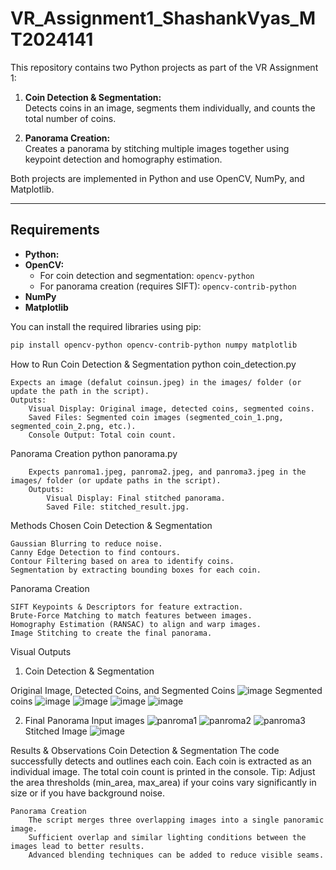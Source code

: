 # VR_Assignment1_ShashankVyas_MT2024141

This repository contains two Python projects as part of the VR Assignment 1:

1. **Coin Detection & Segmentation:**  
   Detects coins in an image, segments them individually, and counts the total number of coins.

2. **Panorama Creation:**  
   Creates a panorama by stitching multiple images together using keypoint detection and homography estimation.

Both projects are implemented in Python and use OpenCV, NumPy, and Matplotlib.

---

## Requirements

- **Python:**
- **OpenCV:**  
  - For coin detection and segmentation: `opencv-python`
  - For panorama creation (requires SIFT): `opencv-contrib-python`
- **NumPy**
- **Matplotlib**

You can install the required libraries using pip:

```bash
pip install opencv-python opencv-contrib-python numpy matplotlib
```
How to Run
    Coin Detection & Segmentation
python coin_detection.py

    Expects an image (defalut coinsun.jpeg) in the images/ folder (or update the path in the script).
    Outputs:
        Visual Display: Original image, detected coins, segmented coins.
        Saved Files: Segmented coin images (segmented_coin_1.png, segmented_coin_2.png, etc.).
        Console Output: Total coin count.

Panorama Creation
    python panorama.py

        Expects panroma1.jpeg, panroma2.jpeg, and panroma3.jpeg in the images/ folder (or update paths in the script).
        Outputs:
            Visual Display: Final stitched panorama.
            Saved File: stitched_result.jpg.

Methods Chosen
Coin Detection & Segmentation

    Gaussian Blurring to reduce noise.
    Canny Edge Detection to find contours.
    Contour Filtering based on area to identify coins.
    Segmentation by extracting bounding boxes for each coin.

Panorama Creation

    SIFT Keypoints & Descriptors for feature extraction.
    Brute-Force Matching to match features between images.
    Homography Estimation (RANSAC) to align and warp images.
    Image Stitching to create the final panorama.
Visual Outputs
1. Coin Detection & Segmentation

Original Image, Detected Coins, and Segmented Coins
![image](https://github.com/user-attachments/assets/d4a99894-79d4-4403-b3a9-da6e15771308)
Segmented coins
![image](https://github.com/user-attachments/assets/bcb4eef1-f09b-4e60-8f29-68c687c4a0bf)
![image](https://github.com/user-attachments/assets/9ca1b882-36f7-4577-a685-5510ae464129)
![image](https://github.com/user-attachments/assets/9c783508-5c59-4dd2-9e0b-647b0100e3fa)
![image](https://github.com/user-attachments/assets/a30bc5c5-8678-4ed0-af21-e3a1d149d8de)

2. Final Panorama
   Input images
![panroma1](https://github.com/user-attachments/assets/a3558839-6f90-4ac1-9dd8-7cb0c39caa80)
![panroma2](https://github.com/user-attachments/assets/811dba34-b4b1-4638-a9c0-98f0b9fdea40)
![panroma3](https://github.com/user-attachments/assets/9c72c20f-d836-41fc-8127-6a48dbc16228)
Stitched Image
![image](https://github.com/user-attachments/assets/2508f2aa-5582-4ea0-ba18-f96848af7e89)

Results & Observations
    Coin Detection & Segmentation
        The code successfully detects and outlines each coin.
        Each coin is extracted as an individual image.
        The total coin count is printed in the console.
        Tip: Adjust the area thresholds (min_area, max_area) if your coins vary significantly in size or if you have background noise.

    Panorama Creation
        The script merges three overlapping images into a single panoramic image.
        Sufficient overlap and similar lighting conditions between the images lead to better results.
        Advanced blending techniques can be added to reduce visible seams.
